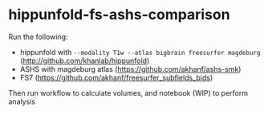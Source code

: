 # hippunfold-fs-ashs-comparison

Run the following:
 - hippunfold with `--modality T1w --atlas bigbrain freesurfer magdeburg` (http://github.com/khanlab/hippunfold)
 - ASHS with magdeburg atlas (https://github.com/akhanf/ashs-smk)
 - FS7 (https://github.com/akhanf/freesurfer_subfields_bids)
 

Then run workflow to calculate volumes, and notebook (WIP) to perform analysis

